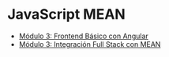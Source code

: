# JavaScript MEAN

- [Módulo 3: Frontend Básico con Angular](module-3/1-angular/README.md)
- [Módulo 3: Integración Full Stack con MEAN](module-3/2-fullstack/README.md)
